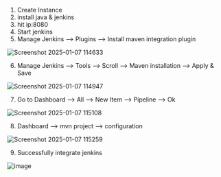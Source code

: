 1. Create Instance 
2. install java & jenkins
3. hit ip:8080
4. Start jenkins
5. Manage Jenkins --> Plugins --> Install maven integration plugin

![Screenshot 2025-01-07 114633](https://github.com/user-attachments/assets/9898c9b9-573c-4711-92eb-876da5b9198e)
 
6. Manage Jenkins --> Tools --> Scroll --> Maven installation --> Apply & Save

![Screenshot 2025-01-07 114947](https://github.com/user-attachments/assets/f1e5a1ba-bd04-43a9-ac39-1b96cacd72c9)

7. Go to Dashboard --> All --> New Item --> Pipeline --> Ok

![Screenshot 2025-01-07 115108](https://github.com/user-attachments/assets/9cf1d204-4958-4db1-821f-29778cfb9b61)

8. Dashboard --> mvn project --> configuration

![Screenshot 2025-01-07 115259](https://github.com/user-attachments/assets/e4a466e6-60f6-4558-be5b-42b1a5066609)

9. Successfully integrate jenkins

![image](https://github.com/user-attachments/assets/5ff5ee49-7126-4a3d-86de-e5e2e79e7117)
